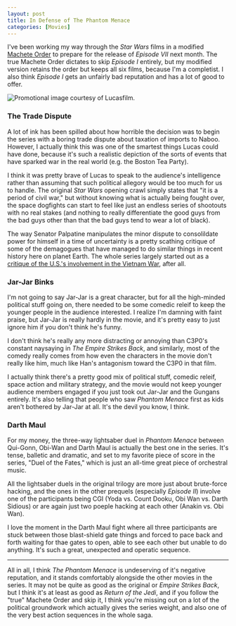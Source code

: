 ```yaml
---
layout: post
title: In Defense of The Phantom Menace
categories: [Movies]
---
```


I've been working my way through the *Star Wars* films in a modified [Machete Order](http://www.nomachetejuggling.com/2011/11/11/the-star-wars-saga-suggested-viewing-order/) to
prepare for the release of *Episode VII* next month. The true Machete Order dictates to
skip *Episode I* entirely, but my modified version retains the order but keeps all six films,
because I'm a completist. I also think *Episode I* gets an unfairly bad reputation and has
a lot of good to offer.

![Promotional image courtesy of Lucasfilm.](https://www.bradwestness.com/content/images/ep1duel.jpg)

### The Trade Dispute

A lot of ink has been spilled about how horrible the decision was to begin the series with a
boring trade dispute about taxation of imports to Naboo. However, I actually think this was
one of the smartest things Lucas could have done, because it's such a realistic depiction of
the sorts of events that have sparked war in the real world (e.g. the Boston Tea Party).

I think it was pretty brave of Lucas to speak to the audience's intelligence rather than
assuming that such political allegory would be too much for us to handle. The original *Star Wars*
opening crawl simply states that "it is a period of civil war," but without knowing what is
actually being fought over, the space dogfights can start to feel like just an endless series
of shootouts with no real stakes (and nothing to really differentiate the good guys from the
bad guys other than that the bad guys tend to wear a lot of black).

The way Senator Palpatine manipulates the minor dispute to consolildate power for himself in a time of
uncertainty is a pretty scathing critique of some of the demagogues that have managed to
do similar things in recent history here on planet Earth. The whole series largely started out as
a [critique of the U.S.'s involvement in the Vietnam War](http://nypost.com/2014/09/21/how-star-wars-was-secretly-george-lucas-protest-of-vietnam/), after all.

### Jar-Jar Binks

I'm not going to say Jar-Jar is a great character, but for all the high-minded political stuff 
going on, there needed to be some comedic releif to keep the younger people in the audience 
interested. I realize I'm damning with faint praise, but Jar-Jar is really hardly 
in the movie, and it's pretty easy to just ignore him if you don't think he's funny. 

I don't think he's really any more distracting or annoying than C3P0's constant naysaying in *The Empire
Strikes Back*, and similarly, most of  the comedy really comes from how even the characters 
in the movie don't really like him, much like Han's antagonism toward the  C3P0 in that film. 

I actually think there's a pretty good mix of political stuff, comedic releif, space action 
and military strategy, and the movie would not keep younger audience members engaged if you
just took out Jar-Jar and the Gungans entirely. It's also telling that people who saw 
*Phantom Menace* first as kids aren't bothered by Jar-Jar at all. It's the devil you know, I think.

### Darth Maul

For my money, the three-way lightsaber duel in *Phantom Menace* between Qui-Gonn, Obi-Wan and 
Darth Maul is actually the best one in the series. It's tense, balletic and dramatic, and set
to my favorite piece of score in the series, "Duel of the Fates," which is just an all-time
great piece of orchestral music. 

All the lightsaber duels in the original trilogy are more just about brute-force hacking,
and the ones in the other prequels (especially *Episode II*) involve one of the participants
being CGI (Yoda vs. Count Dooku, Obi Wan vs. Darth Sidious) or are again just two poeple 
hacking at each other (Anakin vs. Obi Wan). 

I love the moment in the Darth Maul fight where all three participants are stuck between those
blast-shield gate things and forced to pace back and forth waiting for thae gates to open,
able to see each other but unable to do anything. It's such a great, unexpected and operatic sequence.

---

All in all, I think *The Phantom Menace* is undeserving of it's negative reputation, and it stands
comfortably alongside the other movies in the series. It may not be quite as good as the original or *Empire
Strikes Back*, but I think it's at least as good as *Return of the Jedi*, and if you follow the "true"
Machete Order and skip it, I think you're missing out on a lot of the political groundwork which
actually gives the series weight, and also one of the very best action sequences in the whole saga.